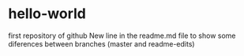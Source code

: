 # hello-world
first repository of github
New line in the readme.md file to show some diferences between branches (master and readme-edits)
